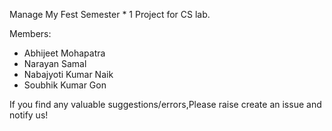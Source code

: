 Manage My Fest
Semester * 1 Project for CS lab.

Members:
* Abhijeet Mohapatra 
* Narayan Samal 
* Nabajyoti Kumar Naik
* Soubhik Kumar Gon

If you find any valuable suggestions/errors,Please raise create an issue and notify us!
